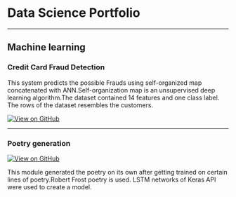 # Data Science Portfolio
---
## Machine learning

### Credit Card Fraud Detection

This system predicts the possible Frauds using self-organized map concatenated with ANN.Self-organization map is an unsupervised deep learning algorithm.The dataset contained 14 features and one class label. The rows of the dataset resembles the customers.

[![View on GitHub](https://img.shields.io/badge/GitHub-View_on_GitHub-blue?logo=GitHub)](https://github.com/Kushagra007-dev/Deep-Learning/blob/master/Credit_card_fraud_detection.ipynb)

---

### Poetry generation

[![View on GitHub](https://img.shields.io/badge/GitHub-View_on_GitHub-blue?logo=GitHub)](https://github.com/Kushagra007-dev/Deep-Learning/blob/master/poetry%20geneartion.ipynb)

This module generated the poetry on its own after getting trained on certain lines of poetry.Robert Frost poetry is used. LSTM networks of Keras API were used to create a model.












